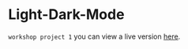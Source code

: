 # Light-Dark-Mode
`workshop project 1`
you can view a live version [here](https://chanwarichawki.github.io/Light-Dark-Mode/).
 

